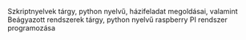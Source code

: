 Szkriptnyelvek tárgy, python nyelvű, házifeladat megoldásai, valamint Beágyazott rendszerek tárgy, python nyelvű raspberry PI rendszer programozása
